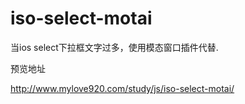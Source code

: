 # iso-select-motai
当ios select下拉框文字过多，使用模态窗口插件代替.

预览地址

http://www.mylove920.com/study/js/iso-select-motai/

